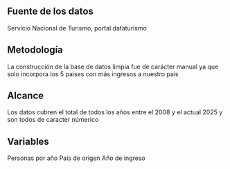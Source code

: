 ## Fuente de los datos
Servicio Nacional de Turismo, portal dataturismo

## Metodología
 La construcción de la base de datos limpia fue de carácter manual ya que solo incorpora los 5 paises con más ingresos a nuestro país

 ## Alcance
 Los datos cubren el total de todos los años entre el 2008 y el actual 2025 y son todos de caracter númerico

 ## Variables

Personas por año 
País de origen
Año de ingreso

